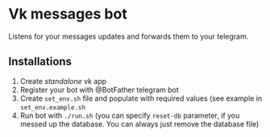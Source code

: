 # Vk messages bot

Listens for your messages updates and forwards them to your telegram.

## Installations

1. Create *standalone* vk app
2. Register your bot with @BotFather telegram bot
3. Create `set_env.sh` file and populate with required values (see example in `set_env.example.sh`
4. Run bot with `./run.sh` (you can specify `reset-db` parameter, if you messed up the database. You can always just remove the database file)
